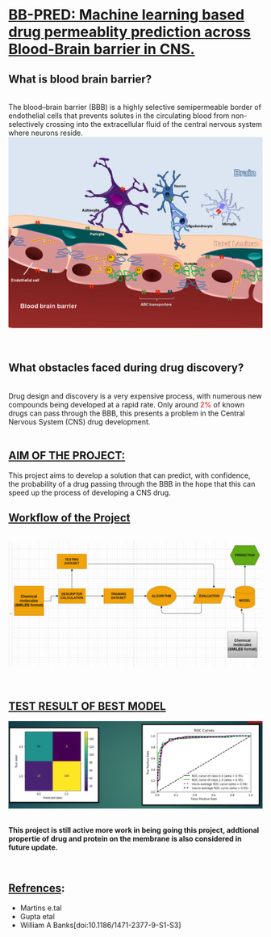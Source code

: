 # <u>**BB-PRED**: Machine learning based drug permeablity prediction across Blood-Brain barrier in CNS.</u>

## What is **blood brain barrier**?
<br>
The blood–brain barrier (BBB) is a highly selective semipermeable border of endothelial cells that prevents solutes in the circulating blood from non-selectively crossing into the extracellular fluid of the central nervous system where neurons reside.
<br>
<img title="BLOOD BRAIN BARRIER"  src="1.jfif">
<br>
<br>
<br>

## What obstacles faced during **drug discovery**?
<br>
Drug design and discovery is a very expensive process, with numerous new compounds being developed at a rapid rate. Only around<span style="color:red"> 2%</span> of known drugs can pass through the BBB, this presents a problem in the Central Nervous System (CNS) drug development.
<br>
<br>

## **<U>AIM OF THE PROJECT:</U>**
This project aims to develop a solution that can predict, with confidence, the probability of a drug passing through the BBB in the hope that this can speed up the process of developing a CNS drug.
<br>

## <u>**Workflow of the Project**</u>
<br>
<img title="FLOW OF PROJECT"  src="flow.png">
<br>
<br>
<br>

## <u>**TEST RESULT OF BEST MODEL**</u>
<img title="FLOW OF PROJECT"  src="res.png">
<br>
<br>

**This project is still active more work in being going this project, addtional propertie of drug and protein on the membrane is also considered in future update.**

<br>



## <u>Refrences</u>:
+ Martins e.tal 
+ Gupta etal
+ William A Banks[doi:10.1186/1471-2377-9-S1-S3]